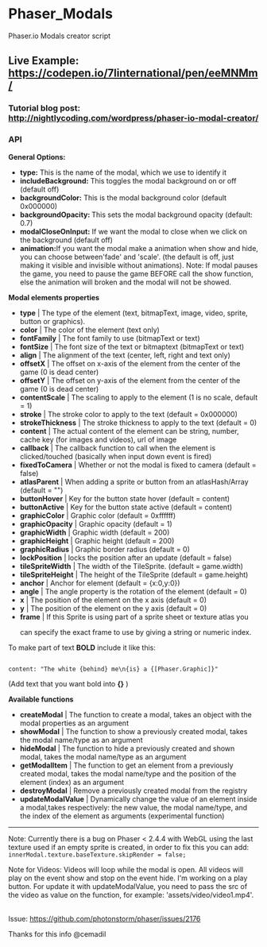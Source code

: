 
# Phaser_Modals

Phaser.io Modals creator script

  

## Live Example: https://codepen.io/7linternational/pen/eeMNMm/

  

### Tutorial blog post: http://nightlycoding.com/wordpress/phaser-io-modal-creator/

  

### API

<strong>General Options:</strong>

  

<ul>

<li><strong>type:</strong> This is the name of the modal, which we use to identify it</li>

<li><strong>includeBackground:</strong> This toggles the modal background on or off (default off)</li>

<li><strong>backgroundColor:</strong> This is the modal background color (default 0x000000)</li>

<li><strong>backgroundOpacity: </strong> This sets the modal background opacity (default: 0.7)</li>

<li><strong>modalCloseOnInput:</strong> If we want the modal to close when we click on the background (default off)</li>

<li><strong>animation:</strong>If you want the modal make a animation when show and hide, you can choose between'fade' and 'scale'. (the default is off, just making it visible and invisible without animations). Note: If modal pauses the game, you need to pause the game BEFORE call the show function, else the animation will broken and the modal will not be showed.</li>

</ul>

  

<strong>Modal elements properties</strong>

  

<ul>

<li><strong>type</strong> | The type of the element (text, bitmapText, image, video, sprite, button or graphics).</li>

<li><strong>color</strong> | The color of the element (text only)</li>

<li><strong>fontFamily</strong> | The font family to use (bitmapText or text)</li>

<li><strong>fontSize</strong> | The font size of the text or bitmaptext (bitmapText or text)</li>

<li><strong>align</strong> | The alignment of the text (center, left, right and text only)</li>

<li><strong>offsetX</strong> | The offset on x-axis of the element from the center of the game (0 is dead center)</li>  <li><strong>offsetY</strong> | The offset on y-axis of the element from the center of the game (0 is dead center)</li>  <li><strong>contentScale</strong> | The scaling to apply to the element (1 is no scale, default = 1)</li>

<li><strong>stroke</strong> | The stroke color to apply to the text (default = 0x000000)</li>

<li><strong>strokeThickness</strong> | The stroke thickness to apply to the text (default = 0)</li>

<li><strong>content</strong> | The actual content of the element can be string, number, cache key (for images and videos), url of image</li>

<li><strong>callback</strong> | The callback function to call when the element is clicked/touched (basically when input down event is fired)</li>

<li><strong>fixedToCamera</strong> | Whether or not the modal is fixed to camera (default = false)</li>

<li><strong>atlasParent</strong> | When adding a sprite or button from an atlasHash/Array (default = "")</li>

<li><strong>buttonHover</strong> | Key for the button state hover (default = content)</li>

<li><strong>buttonActive</strong> | Key for the button state active (default = content)</li>

<li><strong>graphicColor</strong> | Graphic color (default = 0xffffff)</li>

<li><strong>graphicOpacity</strong> | Graphic opacity (default = 1)</li>

<li><strong>graphicWidth</strong> | Graphic width (default = 200)</li>

<li><strong>graphicHeight</strong> | Graphic height (default = 200)</li>

<li><strong>graphicRadius</strong> | Graphic border radius (default = 0)</li>

<li><strong>lockPosition</strong> | locks the position after an update (default = false)</li>

<li><strong>tileSpriteWidth</strong> | The width of the TileSprite. (default = game.width)</li>

<li><strong>tileSpriteHeight</strong> | The height of the TileSprite (default = game.height)</li>

<li><strong>anchor</strong> | Anchor for element (default = {x:0,y:0})</li>

<li><strong>angle</strong> | The angle property is the rotation of the element (default = 0)</li>

<li><strong>x</strong> | The position of the element on the x axis (default = 0)</li>

<li><strong>y</strong> | The position of the element on the y axis (default = 0)</li>

<li><strong>frame</strong> | If this Sprite is using part of a sprite sheet or texture atlas you

can specify the exact frame to use by giving a string or numeric index. </li>

</ul>

  

To make part of text **BOLD** include it like this:

  

```

content: "The white {behind} me\n{is} a {[Phaser.Graphic]}"

```

(Add text that you want bold into **{}** )

  

<strong>Available functions</strong>

  

<ul>

<li><strong>createModal</strong> | The function to create a modal, takes an object with the modal properties as an argument</li>

<li><strong>showModal</strong> | The function to show a previously created modal, takes the modal name/type as an argument</li>

<li><strong>hideModal</strong> | The function to hide a previously created and shown modal, takes the modal name/type as an argument</li>

<li><strong>getModalItem</strong> | The function to get an element from a previously created modal, takes the modal name/type and the position of the element (index) as an argument</li>

<li><strong>destroyModal</strong> | Remove a previously created modal from the registry</li>

<li><strong>updateModalValue</strong> | Dynamically change the value of an element inside a modal,takes respectively: the new value, the modal name/type, and the index of the element as arguments (experimental function)</li>

</ul>

  

<hr>

  

Note: Currently there is a bug on Phaser < 2.4.4 with WebGL using the last texture used if an empty sprite is created, in order to fix this you can add: ``` innerModal.texture.baseTexture.skipRender = false; ```

Note for Videos: Videos will loop while the modal is open. All videos will play on the event show and stop on the event hide. I'm working on a play button. For update it with updateModalValue, you need to pass the src of the video as value on the function, for example: 'assets/video/video1.mp4'.

<br>Issue: https://github.com/photonstorm/phaser/issues/2176

Thanks for this info @cemadil
